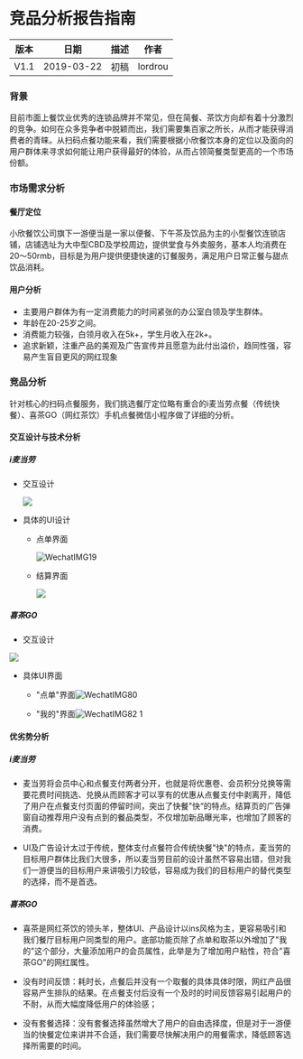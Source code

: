 # 竞品分析报告指南

| 版本 |    日期    | 描述 |  作者   |
| :--: | :--------: | :--: | :-----: |
| V1.1 | 2019-03-22 | 初稿 | lordrou |

### 背景

​	目前市面上餐饮业优秀的连锁品牌并不常见，但在简餐、茶饮方向却有着十分激烈的竞争。如何在众多竞争者中脱颖而出，我们需要集百家之所长，从而才能获得消费者的青睐。从扫码点餐功能来看，我们需要根据小欣餐饮本身的定位以及面向的用户群体来寻求如何能让用户获得最好的体验，从而占领简餐类型更高的一个市场份额。

### 市场需求分析

#### 餐厅定位

​	小欣餐饮公司旗下一游便当是一家以便餐、下午茶及饮品为主的小型餐饮连锁店铺，店铺选址为大中型CBD及学校周边，提供堂食与外卖服务，基本人均消费在20～50rmb，目标是为用户提供便捷快速的订餐服务，满足用户日常正餐与甜点饮品消耗。

#### 用户分析

 * 主要用户群体为有一定消费能力的时间紧张的办公室白领及学生群体。
 * 年龄在20-25岁之间。
 * 消费能力较强，白领月收入在5k+，学生月收入在2k+。
 * 追求新颖，注重产品的美观及广告宣传并且愿意为此付出溢价，趋同性强，容易产生盲目更风的网红现象

### 竞品分析

​	针对核心的扫码点餐服务，我们挑选餐厅定位略有重合的i麦当劳点餐（传统快餐）、喜茶GO（网红茶饮）手机点餐微信小程序做了详细的分析。

#### 交互设计与技术分析

##### i麦当劳

* 交互设计

  ![](https://leonharde.github.io/images/006tNc79gy1g2drzkgllvj31dc0j9mzc.jpg)

* 具体的UI设计

  * 点单界面

    ![WechatIMG19](https://LeonhardE.github.io/images/WechatIMG19.jpeg)

  * 结算界面

    ![](https://leonharde.github.io/images/006tNc79gy1g2dsstdd6sj30n01ds0va.jpg)

##### 喜茶GO

* 交互设计

![](https://leonharde.github.io/images/006tNc79ly1g2bhrv1tzej30sw0ne76g.jpg)

* 具体UI界面

  * "点单"界面![WechatIMG80](https://leonharde.github.io/images/006tNc79ly1g2b99jsfw3j30n01dsjvz.jpg)

  * "我的"界面![WechatIMG82 1](https://leonharde.github.io/images/006tNc79ly1g2b99cerj0j30n01dsmym.jpg)

#### 优劣势分析

##### i麦当劳

* 麦当劳将会员中心和点餐支付两者分开，也就是将优惠卷、会员积分兑换等需要花费时间挑选、兑换从而顾客才可以享有的优惠从点餐支付中剥离开，降低了用户在点餐支付页面的停留时间，突出了快餐"快“的特点。结算页的广告弹窗自动推荐用户没有点到的餐品类型，不仅增加新品曝光率，也增加了顾客的消费。

* UI及广告设计太过于传统，整体支付点餐符合传统快餐"快"的特点，麦当劳的目标用户群体比我们大很多，所以麦当劳目前的设计虽然不容易出错，但对我们一游便当的目标用户来讲吸引力较低，容易成为我们的目标用户的替代类型的选择，而不是首选。

##### 喜茶GO

* 喜茶是网红茶饮的领头羊，整体UI、产品设计以ins风格为主，更容易吸引和我们餐厅目标用户同类型的用户。底部功能页除了点单和取茶以外增加了"我的"这个部分，大量添加用户的会员属性，此举是为了增加用户粘性，符合"喜茶GO"的网红属性。

* 没有时间反馈：耗时长，点餐后并没有一个取餐的具体具体时限，网红产品很容易产生排队的结果。在点餐支付后没有一个及时的时间反馈容易引起用户的不耐，从而大幅度降低用户的体验感；
* 没有套餐选择：没有套餐选择虽然增大了用户的自由选择度，但是对于一游便当的快餐定位来讲并不合适，我们需要尽快解决用户的用餐需求，降低顾客选择所需要的时间。

#### 
